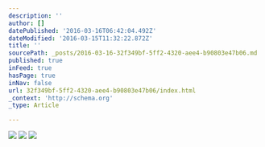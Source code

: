 ```yaml
---
description: ''
author: []
datePublished: '2016-03-16T06:42:04.492Z'
dateModified: '2016-03-15T11:32:22.872Z'
title: ''
sourcePath: _posts/2016-03-16-32f349bf-5ff2-4320-aee4-b90803e47b06.md
published: true
inFeed: true
hasPage: true
inNav: false
url: 32f349bf-5ff2-4320-aee4-b90803e47b06/index.html
_context: 'http://schema.org'
_type: Article

---
```

![](https://the-grid-user-content.s3-us-west-2.amazonaws.com/001563bf-b21e-475f-b017-b9339c77de9e.png)
![](https://the-grid-user-content.s3-us-west-2.amazonaws.com/06f96043-3979-40c8-9c5f-5534fce4d9b4.png)
![](https://the-grid-user-content.s3-us-west-2.amazonaws.com/3cbf9612-c37f-43f8-91fe-0fb9045d3ba9.png)
